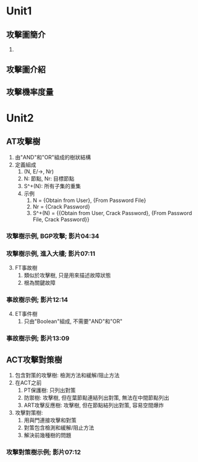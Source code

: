 # Unit1
## 攻擊圖簡介
1. 
## 攻擊圖介紹
## 攻擊機率度量


# Unit2
## AT攻擊樹
1. 由"AND"和"OR"組成的樹狀結構
2. 定義組成
    1. (N, E/->, Nr)
    2. N: 節點, Nr: 目標節點
    3. S^+(N): 所有子集的重集
    4. 示例
        1. N = {Obtain from User}, {From Password File}
        2. Nr = {Crack Password}
        3. S^+(N) = {{Obtain from User, Crack Password}, {From Password File, Crack Password}}
### 攻擊樹示例, BGP攻擊; 影片04:34
### 攻擊樹示例, 進入大樓; 影片07:11
3. FT事故樹
    1. 類似於攻擊樹, 只是用來描述故障狀態
    2. 根為關鍵故障
### 事故樹示例; 影片12:14
4. ET事件樹
    1. 只由"Boolean"組成, 不需要"AND"和"OR"
### 事故樹示例; 影片13:09
## ACT攻擊對策樹
1. 包含對策的攻擊樹: 檢測方法和緩解/阻止方法
2. 在ACT之前
    1. PT保護樹: 只列出對策
    2. 防禦樹: 攻擊樹, 但在葉節點連結列出對策, 無法在中間節點列出
    3. ART攻擊反應樹: 攻擊樹, 但在節點結列出對策, 容易空間爆炸
3. 攻擊對策樹:
    1. 用與門連接攻擊和對策
    2. 對策包含檢測和緩解/阻止方法
    3. 解決前幾種樹的問題
### 攻擊對策樹示例; 影片07:12
